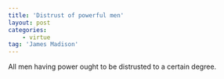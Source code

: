 ```yaml
---
title: 'Distrust of powerful men'
layout: post
categories:
    - virtue
tag: 'James Madison'
---
```


All men having power ought to be distrusted to a certain degree.
